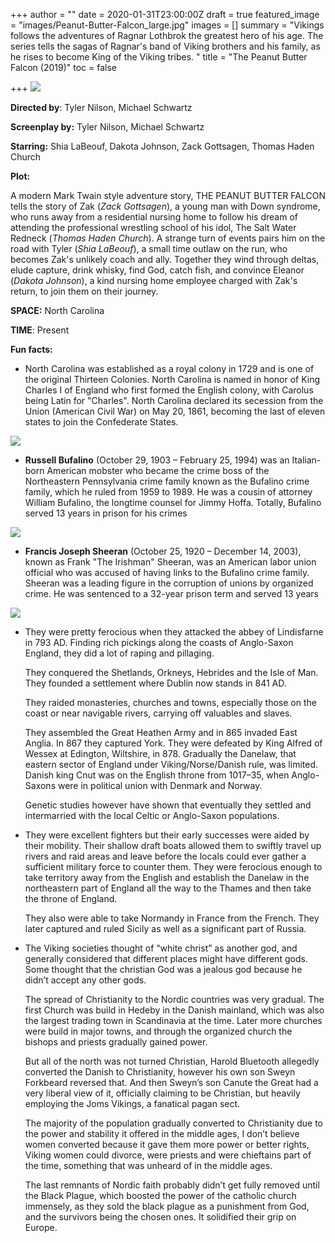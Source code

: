 +++
author = ""
date = 2020-01-31T23:00:00Z
draft = true
featured_image = "images/Peanut-Butter-Falcon_large.jpg"
images = []
summary = "Vikings follows the adventures of Ragnar Lothbrok the greatest hero of his age. The series tells the sagas of Ragnar's band of Viking brothers and his family, as he rises to become King of the Viking tribes. "
title = "The Peanut Butter Falcon (2019)"
toc = false

+++
![](/images/Vikings_small.jpg)

**Directed by**:         Tyler Nilson, Michael Schwartz

**Screenplay by:**     Tyler Nilson, Michael Schwartz

**Starring:**              Shia LaBeouf, Dakota Johnson, Zack Gottsagen, Thomas Haden Church

**Plot:**

A modern Mark Twain style adventure story, THE PEANUT BUTTER FALCON tells the story of Zak (_Zack Gottsagen_), a young man with Down syndrome, who runs away from a residential nursing home to follow his dream of attending the professional wrestling school of his idol, The Salt Water Redneck (_Thomas Haden Church_). A strange turn of events pairs him on the road with Tyler (_Shia LaBeouf_), a small time outlaw on the run, who becomes Zak's unlikely coach and ally. Together they wind through deltas, elude capture, drink whisky, find God, catch fish, and convince Eleanor (_Dakota Johnson_), a kind nursing home employee charged with Zak's return, to join them on their journey.

**SPACE:** North Carolina

**TIME**: Present

**Fun facts:**

* North Carolina was established as a royal colony in 1729 and is one of the original Thirteen Colonies. North Carolina is named in honor of King Charles I of England who first formed the English colony, with Carolus being Latin for "Charles". North Carolina declared its secession from the Union (American Civil War) on May 20, 1861, becoming the last of eleven states to join the Confederate States.

![](/images/JoePesci-RussellBufalino.jpg)

* **Russell Bufalino** (October 29, 1903 – February 25, 1994) was an Italian-born American mobster who became the crime boss of the Northeastern Pennsylvania crime family known as the Bufalino crime family, which he ruled from 1959 to 1989. He was a cousin of attorney William Bufalino, the longtime counsel for Jimmy Hoffa. Totally, Bufalino served 13 years in prison for his crimes

![](/images/FrankSheeran-RobertDeNiro.jpg)

* **Francis Joseph Sheeran** (October 25, 1920 – December 14, 2003), known as Frank "The Irishman" Sheeran, was an American labor union official who was accused of having links to the Bufalino crime family. Sheeran was a leading figure in the corruption of unions by organized crime. He was sentenced to a 32-year prison term and served 13 years

![](/images/JimmyHoffa-AlPacino.jpg)

* They were pretty ferocious when they attacked the abbey of Lindisfarne in 793 AD. Finding rich pickings along the coasts of Anglo-Saxon England, they did a lot of raping and pillaging.

  They conquered the Shetlands, Orkneys, Hebrides and the Isle of Man. They founded a settlement where Dublin now stands in 841 AD.

  They raided monasteries, churches and towns, especially those on the coast or near navigable rivers, carrying off valuables and slaves.

  They assembled the Great Heathen Army and in 865 invaded East Anglia. In 867 they captured York. They were defeated by King Alfred of Wessex at Edington, Wiltshire, in 878. Gradually the Danelaw, that eastern sector of England under Viking/Norse/Danish rule, was limited.  Danish king Cnut was on the English throne from 1017–35, when Anglo-Saxons were in political union with Denmark and Norway.

  Genetic studies however have shown that eventually they settled and intermarried with the local Celtic or Anglo-Saxon populations.
* They were excellent fighters but their early successes were aided by their mobility. Their shallow draft boats allowed them to swiftly travel up rivers and raid areas and leave before the locals could ever gather a sufficient military force to counter them. They were ferocious enough to take territory away from the English and establish the Danelaw in the northeastern part of England all the way to the Thames and then take the throne of England.

  They also were able to take Normandy in France from the French. They later captured and ruled Sicily as well as a significant part of Russia.
* The Viking societies thought of “white christ” as another god, and generally considered that different places might have different gods. Some thought that the christian God was a jealous god because he didn’t accept any other gods.

  The spread of Christianity to the Nordic countries was very gradual. The first Church was build in Hedeby in the Danish mainland, which was also the largest trading town in Scandinavia at the time. Later more churches were build in major towns, and through the organized church the bishops and priests gradually gained power.

  But all of the north was not turned Christian, Harold Bluetooth allegedly converted the Danish to Christianity, however his own son Sweyn Forkbeard reversed that. And then Sweyn’s son Canute the Great had a very liberal view of it, officially claiming to be Christian, but heavily employing the Joms Vikings, a fanatical pagan sect.

  The majority of the population gradually converted to Christianity due to the power and stability it offered in the middle ages, I don’t believe women converted because it gave them more power or better rights, Viking women could divorce, were priests and were chieftains part of the time, something that was unheard of in the middle ages.

  The last remnants of Nordic faith probably didn’t get fully removed until the Black Plague, which boosted the power of the catholic church immensely, as they sold the black plague as a punishment from God, and the survivors being the chosen ones. It solidified their grip on Europe.